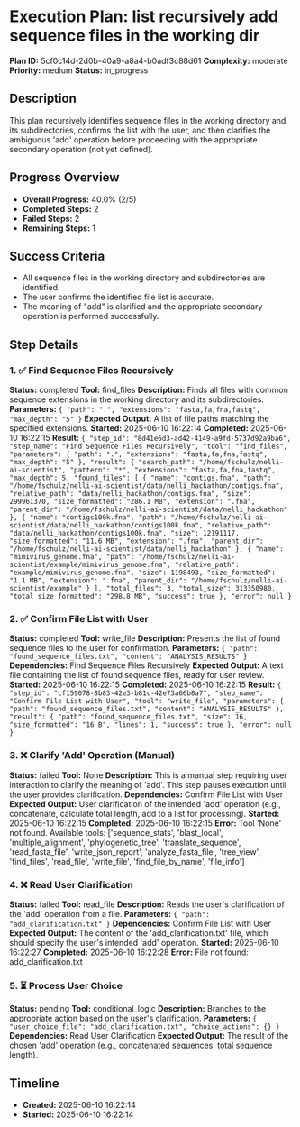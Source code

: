 # Execution Plan: list recursively add sequence files in the working dir

**Plan ID:** 5cf0c14d-2d0b-40a9-a8a4-b0adf3c88d61
**Complexity:** moderate
**Priority:** medium
**Status:** in_progress

## Description
This plan recursively identifies sequence files in the working directory and its subdirectories, confirms the list with the user, and then clarifies the ambiguous 'add' operation before proceeding with the appropriate secondary operation (not yet defined).

## Progress Overview
- **Overall Progress:** 40.0% (2/5)
- **Completed Steps:** 2
- **Failed Steps:** 2
- **Remaining Steps:** 1

## Success Criteria
- All sequence files in the working directory and subdirectories are identified.
- The user confirms the identified file list is accurate.
- The meaning of "add" is clarified and the appropriate secondary operation is performed successfully.

## Step Details

### 1. ✅ Find Sequence Files Recursively

**Status:** completed
**Tool:** find_files
**Description:** Finds all files with common sequence extensions in the working directory and its subdirectories.
**Parameters:** `{
  "path": ".",
  "extensions": "fasta,fa,fna,fastq",
  "max_depth": "5"
}`
**Expected Output:** A list of file paths matching the specified extensions.
**Started:** 2025-06-10 16:22:14
**Completed:** 2025-06-10 16:22:15
**Result:** `{
  "step_id": "8d41e6d3-ad42-4149-a9fd-5737d92a9ba6",
  "step_name": "Find Sequence Files Recursively",
  "tool": "find_files",
  "parameters": {
    "path": ".",
    "extensions": "fasta,fa,fna,fastq",
    "max_depth": "5"
  },
  "result": {
    "search_path": "/home/fschulz/nelli-ai-scientist",
    "pattern": "*",
    "extensions": "fasta,fa,fna,fastq",
    "max_depth": 5,
    "found_files": [
      {
        "name": "contigs.fna",
        "path": "/home/fschulz/nelli-ai-scientist/data/nelli_hackathon/contigs.fna",
        "relative_path": "data/nelli_hackathon/contigs.fna",
        "size": 299961370,
        "size_formatted": "286.1 MB",
        "extension": ".fna",
        "parent_dir": "/home/fschulz/nelli-ai-scientist/data/nelli_hackathon"
      },
      {
        "name": "contigs100k.fna",
        "path": "/home/fschulz/nelli-ai-scientist/data/nelli_hackathon/contigs100k.fna",
        "relative_path": "data/nelli_hackathon/contigs100k.fna",
        "size": 12191117,
        "size_formatted": "11.6 MB",
        "extension": ".fna",
        "parent_dir": "/home/fschulz/nelli-ai-scientist/data/nelli_hackathon"
      },
      {
        "name": "mimivirus_genome.fna",
        "path": "/home/fschulz/nelli-ai-scientist/example/mimivirus_genome.fna",
        "relative_path": "example/mimivirus_genome.fna",
        "size": 1198493,
        "size_formatted": "1.1 MB",
        "extension": ".fna",
        "parent_dir": "/home/fschulz/nelli-ai-scientist/example"
      }
    ],
    "total_files": 3,
    "total_size": 313350980,
    "total_size_formatted": "298.8 MB",
    "success": true
  },
  "error": null
}`

### 2. ✅ Confirm File List with User

**Status:** completed
**Tool:** write_file
**Description:** Presents the list of found sequence files to the user for confirmation.
**Parameters:** `{
  "path": "found_sequence_files.txt",
  "content": "ANALYSIS_RESULTS"
}`
**Dependencies:** Find Sequence Files Recursively
**Expected Output:** A text file containing the list of found sequence files, ready for user review.
**Started:** 2025-06-10 16:22:15
**Completed:** 2025-06-10 16:22:15
**Result:** `{
  "step_id": "cf159078-8b83-42e3-b81c-42e73a66b8a7",
  "step_name": "Confirm File List with User",
  "tool": "write_file",
  "parameters": {
    "path": "found_sequence_files.txt",
    "content": "ANALYSIS_RESULTS"
  },
  "result": {
    "path": "found_sequence_files.txt",
    "size": 16,
    "size_formatted": "16 B",
    "lines": 1,
    "success": true
  },
  "error": null
}`

### 3. ❌ Clarify 'Add' Operation (Manual)

**Status:** failed
**Tool:** None
**Description:** This is a manual step requiring user interaction to clarify the meaning of 'add'.  This step pauses execution until the user provides clarification.
**Dependencies:** Confirm File List with User
**Expected Output:** User clarification of the intended 'add' operation (e.g., concatenate, calculate total length, add to a list for processing).
**Started:** 2025-06-10 16:22:15
**Completed:** 2025-06-10 16:22:15
**Error:** Tool 'None' not found. Available tools: ['sequence_stats', 'blast_local', 'multiple_alignment', 'phylogenetic_tree', 'translate_sequence', 'read_fasta_file', 'write_json_report', 'analyze_fasta_file', 'tree_view', 'find_files', 'read_file', 'write_file', 'find_file_by_name', 'file_info']

### 4. ❌ Read User Clarification

**Status:** failed
**Tool:** read_file
**Description:** Reads the user's clarification of the 'add' operation from a file.
**Parameters:** `{
  "path": "add_clarification.txt"
}`
**Dependencies:** Confirm File List with User
**Expected Output:** The content of the 'add_clarification.txt' file, which should specify the user's intended 'add' operation.
**Started:** 2025-06-10 16:22:27
**Completed:** 2025-06-10 16:22:28
**Error:** File not found: add_clarification.txt

### 5. ⏳ Process User Choice

**Status:** pending
**Tool:** conditional_logic
**Description:** Branches to the appropriate action based on the user's clarification.
**Parameters:** `{
  "user_choice_file": "add_clarification.txt",
  "choice_actions": {}
}`
**Dependencies:** Read User Clarification
**Expected Output:** The result of the chosen 'add' operation (e.g., concatenated sequences, total sequence length).


## Timeline

- **Created:** 2025-06-10 16:22:14
- **Started:** 2025-06-10 16:22:14
